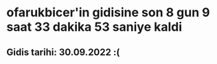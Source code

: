 # ofarukbicer'in gidisine son 8 gun 9 saat 33 dakika 53 saniye kaldi

## Gidis tarihi: 30.09.2022 :(